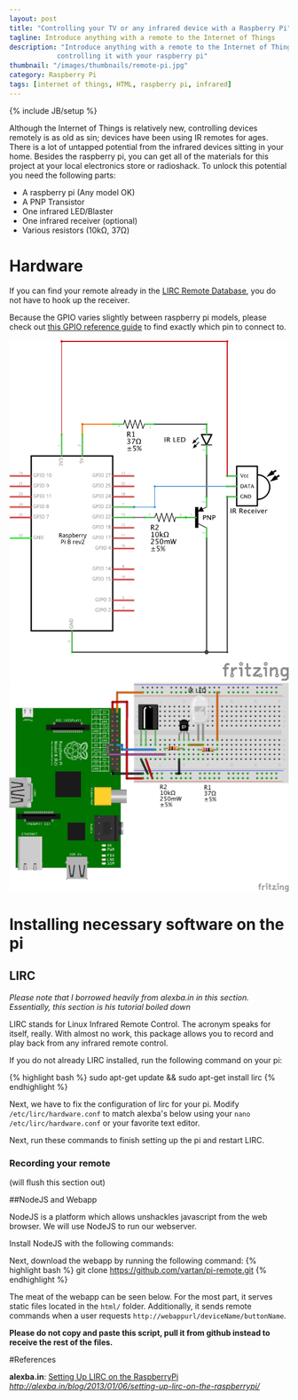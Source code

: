 ```yaml
---
layout: post
title: "Controlling your TV or any infrared device with a Raspberry Pi"
tagline: Introduce anything with a remote to the Internet of Things
description: "Introduce anything with a remote to the Internet of Things by
            controlling it with your raspberry pi"
thumbnail: "/images/thumbnails/remote-pi.jpg"
category: Raspberry Pi
tags: [internet of things, HTML, raspberry pi, infrared]
---
```

{% include JB/setup %}

Although the Internet of Things is relatively new, controlling devices remotely is as old as sin; devices have been using IR remotes for ages. There is a lot of untapped potential from the infrared devices sitting in your home. Besides the raspberry pi, you can get all of the materials for this project at your local electronics store or radioshack. To unlock this potential you need the following parts:

* A raspberry pi (Any model OK)
* A PNP Transistor
* One infrared LED/Blaster
* One infrared receiver (optional)
* Various resistors (10kΩ, 37Ω)

# Hardware

If you can find your remote already in the [LIRC Remote Database](http://lirc.sourceforge.net/remotes/), you do not have to hook up the receiver.

Because the GPIO varies slightly between raspberry pi models, please check out [this GPIO reference guide](http://raspi.tv/2014/rpi-gpio-quick-reference-updated-for-raspberry-pi-b) to find exactly which pin to connect to.

![Raspberry Pi Receiver/Transmitter Schematic](/images/remote-pi/schem.png)
![Breadboard example](/images/remote-pi/bb.png)


# Installing necessary software on the pi

## LIRC

*Please note that I borrowed heavily from alexba.in in this section. Essentially, this section is his tutorial boiled down*

LIRC stands for Linux Infrared Remote Control. The acronym speaks for itself, really. With almost no work, this package allows you to record and play back from any infrared remote control. 

If you do not already LIRC installed, run the following command on your pi:

{% highlight bash %}
    sudo apt-get update && sudo apt-get install lirc
{% endhighlight %}

Next, we have to fix the configuration of lirc for your pi. Modify `/etc/lirc/hardware.conf` to match alexba's below using your `nano /etc/lirc/hardware.conf` or your favorite text editor.

<script src="https://gist.github.com/vartan/984286efea1230664e3a.js"></script>

Next, run these commands to finish setting up the pi and restart LIRC.
<script src="https://gist.github.com/vartan/a4654f526915aadaaf31.js"></script>

### Recording your remote
(will flush this section out)

##NodeJS and Webapp

NodeJS is a platform which allows unshackles javascript from the web browser. We will use NodeJS to run our webserver.

Install NodeJS with the following commands:
<script src="https://gist.github.com/vartan/6dcdb707d003f19fb727.js"></script>

Next, download the webapp by running the following command:
{% highlight bash %}
git clone https://github.com/vartan/pi-remote.git
{% endhighlight %}

The meat of the webapp can be seen below. For the most part, it serves static files located in the `html/` folder. Additionally, it sends remote commands when a user requests `http://webappurl/deviceName/buttonName`. 

**Please do not copy and paste this script, pull it from github instead to receive the rest of the files.**
<script src="https://gist.github.com/vartan/fb6fd26006fb6fb87a90.js"></script>

<style>  .file-data {max-height: 500px;}</style>
#References

**alexba.in**: [Setting Up LIRC on the RaspberryPi](http://alexba.in/blog/2013/01/06/setting-up-lirc-on-the-raspberrypi/) *http://alexba.in/blog/2013/01/06/setting-up-lirc-on-the-raspberrypi/*
